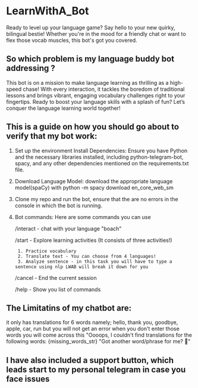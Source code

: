 # LearnWithA_Bot 
Ready to level up your language game? Say hello to your new quirky, bilingual bestie!  Whether you're in the mood for a friendly chat or want to flex those vocab muscles, this bot's got you covered.

## So which problem is my language buddy bot addressing ?
This bot is on a mission to make language learning as thrilling as a high-speed chase!  With every interaction, it tackles the boredom of traditional lessons and brings vibrant, engaging vocabulary challenges right to your fingertips. Ready to boost your language skills with a splash of fun? Let’s conquer the language learning world together! 

## This is a guide on how you should go about to verify that my bot work: 
1. Set up the environment 
   Install Dependencies: Ensure you have Python and the necessary libraries installed, including python-telegram-bot, 
   spacy, and any other dependencies mentioned on the requirements.txt file.
2. Download Language Model: download the appropriate language model(spaCy) with python -m spacy download 
   en_core_web_sm
3. Clone my repo and run the bot, ensure that the are no errors in the console in which the bot is running.
4. Bot commands: Here are some commands you can use
   
   /interact - chat with your language "boach"

   /start - Explore learning activities (It consists of three activities!)
   
        1. Practice vocabulary
        2. Translate text - You can choose from 4 languages!
        3. Analyze sentence - in this task you will have to type a sentence using nlp LWAB will break it down for you

   /cancel - End the current session
   
   /help - Show you list of commands
   
## The Limitatins of my chatbot are:
it only has translations for 6 words namely; hello, thank you, goodbye, apple, car, run 
but you will not get an error when you don't enter those words you will come across this
"Oooops, I couldn't find translations for the following words: {missing_words_str}
            "Got another word/phrase for me? 🧐"
## I have also included a support button, which leads start to my personal telegram in case you face issues 

  
   
       
